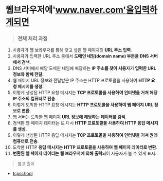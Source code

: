 # 웹브라우저에'www.naver.com'을입력하게되면
> ### 전체 처리 과정
1. 사용자가 웹 브라우저를 통해 찾고 싶은 웹 페이지의 **URL 주소 입력**.
2. 사용자가 입력한 URL 주소 중에서 **도메인 네임(domain name) 부분을 DNS 서버에서 검색**.
3. DNS 서버에서 해당 도메인 네임에 해당하는 **IP 주소를 찾아 사용자가 입력한 URL 정보와 함께 전달**.
4. 웹 페이지 URL 정보와 전달받은 IP 주소는 HTTP 프로토콜을 사용하여 **HTTP 요청 메시지를 생성**.
5. 이렇게 생성된 HTTP 요청 메시지는 **TCP 프로토콜을 사용하여 인터넷을 거쳐 해당 IP 주소의 컴퓨터로 전송**.
6. 이렇게 도착한 HTTP 요청 메시지는 **HTTP 프로토콜을 사용하여 웹 페이지 URL 정보로 변환**.
7. 웹 서버는 도착한 웹 페이지 **URL 정보에 해당하는 데이터를 검색**.
8. 검색된 웹 페이지 데이터는 또 다시 **HTTP 프로토콜을 사용하여 HTTP 응답 메시지를 생성**.
9. 이렇게 생성된 HTTP 응답 메시지는 **TCP 프로토콜을 사용하여 인터넷을 거쳐 원래 컴퓨터로 전송**.
10. 도착한 HTTP **응답 메시지는 HTTP 프로토콜을 사용하여 웹 페이지 데이터로 변환**.
11. **변환된 웹 페이지 데이터는 웹 브라우저에 의해 출력**되어 사용자가 볼 수 있게 표시.

> 참고 출처
- [tcpschool](http://tcpschool.com/webbasic/works)